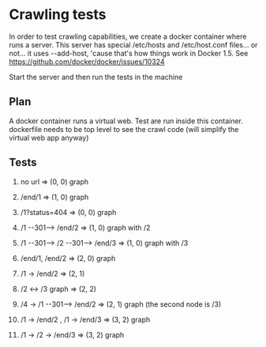 # Crawling tests

In order to test crawling capabilities, we create a docker container where runs a server.
This server has special /etc/hosts and /etc/host.conf files... or not... it uses --add-host, 'cause that's how things work in Docker 1.5. See https://github.com/docker/docker/issues/10324

Start the server and then run the tests in the machine

## Plan

A docker container runs a virtual web. Test are run inside this container.
dockerfile needs to be top level to see the crawl code (will simplify the virtual web app anyway)

## Tests

1) no url
    => (0, 0) graph

2) /end/1
    => (1, 0) graph
    
3) /1?status=404
    => (0, 0) graph

4) /1 --301--> /end/2
    => (1, 0) graph with /2

5) /1 --301--> /2 --301--> /end/3
    => (1, 0) graph with /3

6) /end/1, /end/2
    => (2, 0) graph

7) /1 -> /end/2
    => (2, 1)
    
8) /2 <-> /3 graph
    => (2, 2)
    
9) /4 -> /1 --301--> /end/2
    => (2, 1) graph (the second node is /3)

10) /1 -> /end/2 , /1 -> /end/3
    => (3, 2) graph 

11) /1 -> /2 -> /end/3
    => (3, 2) graph





